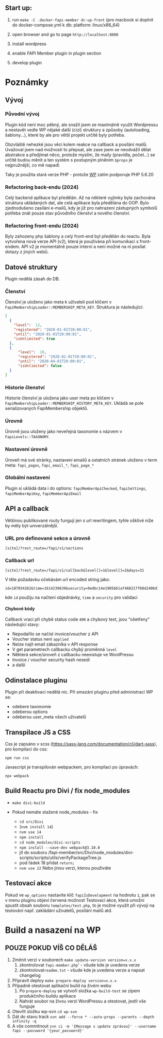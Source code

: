 ## Start up:
1. run `make -C .docker-fapi-member dc-up-front`   (pro macbook si doplnit do docker-compose.yml k db: platform: linux/x86_64)

2. open browser and go to page `http://localhost:8080`
3. install wordpress
4. enable FAPI Member plugin in plugin section
5. develop plugin

Poznámky
========

## Vývoj

### Původní vývoj

Plugin kód není moc pěkný, ale snažil jsem se maximálně využit Wordpressu a
nestavět vedle WP nějaké další (cizí) struktury a způsoby (autoloading, šablony...), 
které by ale pro větší projekt určitě byly potřeba.

Obzvláště nehezké jsou věci kolem reakce na callback a posílání mailů.
Uvažoval jsem nad možností to přepsat, ale zase jsem se neodvážil dělat 
abstrakce a předjímat něco, protože myslím, že maily (pravidla, počet...) se určitě 
budou měnit a ten systém s postupným plněním `$props` je nejpružnější, co mě napadl.

Taky je použita stará verze PHP - protože [WP](https://cs.wordpress.org/about/requirements/) 
zatím podporuje PHP 5.6.20

### Refactoring back-endu (2024)

Celý backend aplikace byl předělán. Až na některé vyjímky byla zachována struktura ukládaných dat,
ale celá aplikace byla předělána do OOP. Bylo zjednodušeno zasílání e-mailů, 
kdy je již pro nahrazení zástupných symbolů potřeba znát pouze stav původního členství a nového členství.

### Refactoring front-endu (2024)

Byly zahozeny php šablony a celý front-end byl předělán do reactu. Byla vytvořena nová verze API (v2),
která je používána při komunikaci s front-endem. API v2 je momentálně pouze interní a není možné na ni posílat dotazy z jiných webů.

## Datové struktury

Plugin nedělá zásah do DB.

### Členství

Členství je uloženo jako meta k uživateli pod klíčem v `FapiMembershipLoader::MEMBERSHIP_META_KEY`.
Struktura je následující:
~~~json
[
  {
    "level":  12, 
    "registered": "2020-01-01T20:00:01", 
    "until": "2020-01-01T20:00:01",
    "isUnlimited": true
  },
  {
      "level":  10, 
      "registered": "2020-02-01T20:00:01", 
      "until": "2020-04-01T20:00:01",
      "isUnlimited": false
  }    
]
~~~

### Historie členství

Historie členství je uložena jako user meta po klíčem v `FapiMembershipLoader::MEMBERSHIP_HISTORY_META_KEY`.
Ukládá se pole serializovaných FapiMembership objektů.

### Úrovně

Úrovně jsou uloženy jako neveřejná taxonomie s názvem v `FapiLevels::TAXONOMY`.

### Nastavení úrovně

Úroveň má své stránky, nastavení emailů a ostatních stránek uloženo v 
term meta: `fapi_pages`, `fapi_email_*`, `fapi_page_*`

### Globální nastavení

Plugin si ukládá data i do options: `fapiMemberApiChecked`, `fapiSettings`, `fapiMemberApiKey`, `fapiMemberApiEmail`

## API a callback

Většinou publikované routy fungují jen s url rewritingem, tyhle ošklivé níže
by měly být univerzálnější.

### URL pro definované sekce a úrovně
~~~
[site]/?rest_route=/fapi/v1/sections
~~~

### Callback url

~~~
[site]/?rest_route=/fapi/v1/callback&level[]=1&level[]=2&days=31
~~~
V těle požadavku očekávám url encoded string jako:
~~~
id=187034262&time=1614239639&security=9edbc14e1905b61af468217f60d2406d160c4fdf
~~~
kde `id` použiju na načtení objednávky, `time` a `security` pro validaci 

#### Chybové kódy

Callback vrací při chybě status code `400` a chybový text, jsou "ošetřeny" následující stavy:

- Nepodařilo se načíst invoice/voucher z API
- Voucher status není `applied`
- Nelze najít email zákazníka v API response
- V get parametrech callbacku chybý proměnná `level`
- Některá sekce/úroveň z callbacku neexistuje ve WordPressu
- Invoice / voucher security hash nesedí
- a další

## Odinstalace pluginu

Plugin při deaktivaci nedělá nic. Při smazání pluginu před administraci WP se:
 - odebere taxonomie
 - odeberou options
 - odeberou user_meta všech uživatelů 
 
## Transpilace JS a CSS
 
Css je zapsáno v scss (https://sass-lang.com/documentation/cli/dart-sass), pro kompilaci do css:
~~~
npm run css
~~~

Javascript je transpilován webpackem, pro kompilaci po úpravách:
~~~
npx webpack
~~~

## Build Reactu pro Divi / fix node_modules
- `make divi-build`

- Pokud nemáte stažené node_modules - fix
  - `cd src/Divi`
  - (`nvm install 14`)
  - `nvm use 14`
  - `npm install`
  - `cd node_modules/divi-scripts`
  - `npm install --save-dev webpack@3.10.0`
  - jít do souboru /fapi-member/src/Divi/node_modules/divi-scripts/scripts/utils/verifyPackageTree.js
  - pod řádek 18 přidat `return;`
  - `nvm use 22` Nebo jinou verzi, kterou používáte

## Testovací akce

Pokud ve `wp_options` nastavíte klíč `fapiIsDevelopment` na hodnotu `1`, pak se
v menu pluginu objeví červená možnost Testovací akce, která umožní spustit obsah souboru `templates/test.php`,
to je možné využít při vývoji na testování např. zakládání uživatelů, posílání mailů atd.

# Build a nasazení na WP
## POUZE POKUD VÍŠ CO DĚLÁŠ
1. Změnit verzi v souborech `make update-version version=x.x.x`
   1. zkontrolovat `fapi-member.php`' - všude kde je uvedena verze
   2. zkontrolovat`readme.txt` - všude kde je uvedena verze a napsat changelog
2. Připravit deploy `make prepare-deploy version=x.x.x`
3. Případně otestovat aplikační build na živém webu
   1. Po `prepare-deploy` se vytvoří složka `wp-build-test` se zipem produkčního buildu aplikace
   2. Nahrát soubor na živou verzi WordPressu a otestovat, jestli vše funguje
4. Otevřít složku wp-svn `cd wp-svn`
5. Dát do stavu track `svn add --force * --auto-props --parents --depth infinity -q`
6. A vše commitnout `svn ci -m '{Message s update zprávou}' --username fapi --password '{your_password}'`
